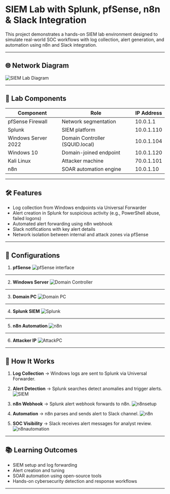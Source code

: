 # SIEM Lab with Splunk, pfSense, n8n & Slack Integration

This project demonstrates a hands-on SIEM lab environment designed to simulate real-world SOC workflows with log collection, alert generation, and automation using n8n and Slack integration.

---

## 🌐 Network Diagram

![SIEM Lab Diagram](screenshots/SIEM%20Automation%20LAB.jpeg)

---

## 🔧 Lab Components

| Component            | Role                           | IP Address     |
|--------------------- |------------------------------- |----------------|
| pfSense Firewall     | Network segmentation           | 10.0.1.1       |
| Splunk               | SIEM platform                  | 10.0.1.110     |
| Windows Server 2022  | Domain Controller (SQUID.local)| 10.0.1.104     |
| Windows 10           | Domain-joined endpoint         | 10.0.1.120     |
| Kali Linux           | Attacker machine               | 70.0.1.101     |
| n8n                  | SOAR automation engine         | 10.0.1.10      |

---

## 🛠️ Features

- Log collection from Windows endpoints via Universal Forwarder
- Alert creation in Splunk for suspicious activity (e.g., PowerShell abuse, failed logons)
- Automated alert forwarding using n8n webhook
- Slack notifications with key alert details
- Network isolation between internal and attack zones via pfSense

---

## 📁 Configurations

1. **pfSense**
![pfSense interface](screenshots/pfSense.png)

---

2. **Windows Server**
![Domain Controller](screenshots/Windows%20Server.png)

---

3. **Domain PC**
![Domain PC](screenshots/windows10ip.png)

---

4. **Splunk SIEM**
![Splunk](screenshots/Splunkip.png)

---

5. **n8n Automation**
![n8n](screenshots/n8nip.png)

---

6. **Attacker IP**
![AttackPC](screenshots/kaliip.png)

---

## 🚀 How It Works

1. **Log Collection** → Windows logs are sent to Splunk via Universal Forwarder.
  
2. **Alert Detection** → Splunk searches detect anomalies and trigger alerts.
![SIEM](screenshots/splunksiem.png)

3. **n8n Webhook** → Splunk alert webhook forwards to n8n.
![n8nsetup](screenshots/n8nwebhooksetup.png)



4. **Automation** → n8n parses and sends alert to Slack channel.
![n8n](screenshots/splunkton8n.png)


5. **SOC Visibility** → Slack receives alert messages for analyst review.
![n8nautomation](screenshots/n8ntoslack.png)

---

## 📚 Learning Outcomes

- SIEM setup and log forwarding
- Alert creation and tuning
- SOAR automation using open-source tools
- Hands-on cybersecurity detection and response workflows

---
